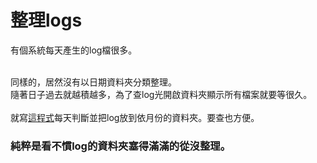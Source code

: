 # 整理logs


有個系統每天產生的log檔很多。  
<!--more-->
\
同樣的，居然沒有以日期資料夾分類整理。  
隨著日子過去就越積越多，為了查log光開啟資料夾顯示所有檔案就要等很久。  
\
就寫[這程式](https://github.com/github-lym/ArrangeLog)每天判斷並把log放到依月份的資料夾。要查也方便。  
### 純粹是看不慣log的資料夾塞得滿滿的從沒整理。
